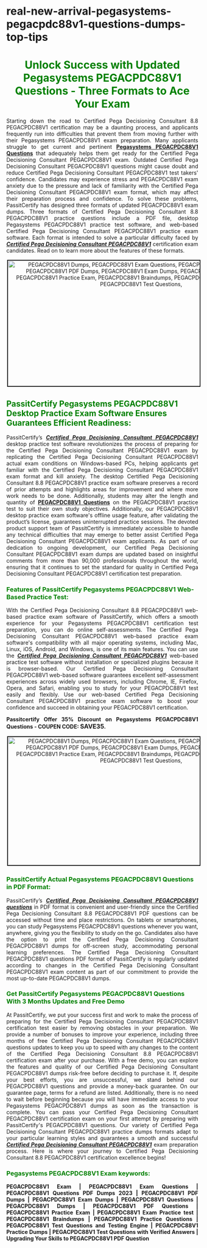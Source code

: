 # real-new-arrival-pegasystems-pegacpdc88v1-questions-dumps-top-tips<h1 style="text-align: center;"><strong><span style="display:block; color:Green; #AED6F1; ">Unlock Success with Updated Pegasystems PEGACPDC88V1 Questions - Three Formats to Ace Your Exam </span></strong></h1>

<p style="text-align: justify;">Starting down the road to Certified Pega Decisioning Consultant 8.8 PEGACPDC88V1 certification may be a daunting process, and applicants frequently run into difficulties that prevent them from moving further with their Pegasystems PEGACPDC88V1 exam preparation. Many applicants struggle to get current and pertinent <a href="https://www.passitcertify.com/pass-pegasystems-certification.html"><strong>Pegasystems PEGACPDC88V1 Questions</strong></a> that adequately helps them get ready for the Certified Pega Decisioning Consultant PEGACPDC88V1 exam. Outdated Certified Pega Decisioning Consultant PEGACPDC88V1 questions might cause doubt and reduce Certified Pega Decisioning Consultant PEGACPDC88V1 test takers' confidence. Candidates may experience stress and PEGACPDC88V1 exam anxiety due to the pressure and lack of familiarity with the Certified Pega Decisioning Consultant PEGACPDC88V1 exam format, which may affect their preparation process and confidence. To solve these problems, PassitCertify has designed three formats of updated PEGACPDC88V1 exam dumps. Three formats of Certified Pega Decisioning Consultant 8.8 PEGACPDC88V1 practice questions include a PDF file, desktop Pegasystems PEGACPDC88V1 practice test software, and web-based Certified Pega Decisioning Consultant PEGACPDC88V1 practice exam software. Each format is intended to solve a particular difficulty faced by <u><em><strong>Certified Pega Decisioning Consultant PEGACPDC88V1</strong></em></u> certification exam candidates. Read on to learn more about the features of these formats.</p>

<p style="text-align: center;"><img alt="PEGACPDC88V1 Dumps, PEGACPDC88V1 Exam Questions, PEGACPDC88V1 PDF Questions, PEGACPDC88V1 PDF Dumps, PEGACPDC88V1 Exam Dumps, PEGACPDC88V1 Practice test, PEGACPDC88V1 Practice Exam, PEGACPDC88V1 Braindumps, PEGACPDC88V1 Practice Questions, PEGACPDC88V1 Test Questions," src="https://i.imgur.com/75Zi4s0.jpeg" style="height: 329px; width: 700px; border-width: 2px; border-style: solid; margin: 2px;" /></p>

<h2><strong><span style="display:block; color:Green; #AED6F1; ">PassitCertify Pegasystems PEGACPDC88V1 Desktop Practice Exam Software Ensures Guarantees Efficient Readiness: </span></strong></h2>

<p style="text-align: justify;">PassitCertify’s <u><em><strong>Certified Pega Decisioning Consultant PEGACPDC88V1</strong></em></u> desktop practice test software revolutionizes the process of preparing for the Certified Pega Decisioning Consultant PEGACPDC88V1 exam by replicating the Certified Pega Decisioning Consultant PEGACPDC88V1 actual exam conditions on Windows-based PCs, helping applicants get familiar with the Certified Pega Decisioning Consultant PEGACPDC88V1 exam format and kill anxiety. The desktop Certified Pega Decisioning Consultant 8.8 PEGACPDC88V1 practice exam software preserves a record of prior attempts and highlights areas for improvement and where more work needs to be done. Additionally, students may alter the length and quantity of <a href="https://www.passitcertify.com/pegasystems/pegacpdc88v1-questions.html"><strong>PEGACPDC88V1 Questions</strong></a> on the PEGACPDC88V1 practice test to suit their own study objectives. Additionally, our PEGACPDC88V1 desktop practice exam software's offline usage feature, after validating the product’s license, guarantees uninterrupted practice sessions. The devoted product support team of PassitCertify is immediately accessible to handle any technical difficulties that may emerge to better assist Certified Pega Decisioning Consultant PEGACPDC88V1 exam applicants. As part of our dedication to ongoing development, our Certified Pega Decisioning Consultant PEGACPDC88V1 exam dumps are updated based on insightful comments from more than 90,000 professionals throughout the world, ensuring that it continues to set the standard for quality in Certified Pega Decisioning Consultant PEGACPDC88V1 certification test preparation.</p>

<h3><strong><span style="display:block; color:Green; #AED6F1; ">Features of PassitCertify Pegasystems PEGACPDC88V1 Web-Based Practice Test: </span></strong></h3>

<p style="text-align: justify;">With the Certified Pega Decisioning Consultant 8.8 PEGACPDC88V1 web-based practice exam software of PassitCertify, which offers a smooth experience for your Pegasystems PEGACPDC88V1 certification test preparation, you can do online self-assessments. The Certified Pega Decisioning Consultant PEGACPDC88V1 web-based practice exam software's compatibility with all major operating systems, including Mac, Linux, iOS, Android, and Windows, is one of its main features. You can use the <u><em><strong>Certified Pega Decisioning Consultant PEGACPDC88V1</strong></em></u> web-based practice test software without installation or specialized plugins because it is browser-based. Our Certified Pega Decisioning Consultant PEGACPDC88V1 web-based software guarantees excellent self-assessment experiences across widely used browsers, including Chrome, IE, Firefox, Opera, and Safari, enabling you to study for your PEGACPDC88V1 test easily and flexibly. Use our web-based Certified Pega Decisioning Consultant PEGACPDC88V1 practice exam software to boost your confidence and succeed in obtaining your PEGACPDC88V1 certification.</p>

<p style="text-align: justify;"><span style="font-size:14px;"><strong>Passitcertify Offer 35% Discount on Pegasystems PEGACPDC88V1 Questions - COUPEN CODE: </strong></span><span style="font-size:16px;"><strong>SAVE35</strong></span><span style="font-size:14px;"><strong>.</strong></span></p>

<p style="text-align: center;"><a href="https://www.passitcertify.com/pegasystems/pegacpdc88v1-questions.html"><img alt="PEGACPDC88V1 Dumps, PEGACPDC88V1 Exam Questions, PEGACPDC88V1 PDF Questions, PEGACPDC88V1 PDF Dumps, PEGACPDC88V1 Exam Dumps, PEGACPDC88V1 Practice test, PEGACPDC88V1 Practice Exam, PEGACPDC88V1 Braindumps, PEGACPDC88V1 Practice Questions, PEGACPDC88V1 Test Questions," src="https://i.imgur.com/xsymCB8.jpeg" style="height: 336px; width: 700px; border-width: 2px; border-style: solid; margin: 2px;" /></a></p>

<h3><strong><span style="display:block; color:Green; #AED6F1; ">PassitCertify Actual Pegasystems PEGACPDC88V1 Questions in PDF Format: </span></strong></h3>

<p style="text-align: justify;">PassitCertify’s <u><em><strong>Certified Pega Decisioning Consultant PEGACPDC88V1 questions</strong></em></u> in PDF format is convenient and user-friendly since the Certified Pega Decisioning Consultant 8.8 PEGACPDC88V1 PDF questions can be accessed without time and place restrictions. On tablets or smartphones, you can study Pegasystems PEGACPDC88V1 questions whenever you want, anywhere, giving you the flexibility to study on the go. Candidates also have the option to print the Certified Pega Decisioning Consultant PEGACPDC88V1 dumps for off-screen study, accommodating personal learning preferences. The Certified Pega Decisioning Consultant PEGACPDC88V1 questions PDF format of PassitCertify is regularly updated according to changes in the Certified Pega Decisioning Consultant PEGACPDC88V1 exam content as part of our commitment to provide the most up-to-date PEGACPDC88V1 dumps.</p>

<h3><strong><span style="display:block; color:Green; #AED6F1; ">Get PassitCertify Pegasystems PEGACPDC88V1 Questions With 3 Months Updates and Free Demo </span></strong></h3>

<p style="text-align: justify;">At PassitCertify, we put your success first and work to make the process of preparing for the Certified Pega Decisioning Consultant PEGACPDC88V1 certification test easier by removing obstacles in your preparation. We provide a number of bonuses to improve your experience, including three months of free Certified Pega Decisioning Consultant PEGACPDC88V1 questions updates to keep you up to speed with any changes to the content of the Certified Pega Decisioning Consultant 8.8 PEGACPDC88V1 certification exam after your purchase. With a free demo, you can explore the features and quality of our Certified Pega Decisioning Consultant PEGACPDC88V1 dumps risk-free before deciding to purchase it. If, despite your best efforts, you are unsuccessful, we stand behind our PEGACPDC88V1 questions and provide a money-back guarantee. On our guarantee page, terms for a refund are listed. Additionally, there is no need to wait before beginning because you will have immediate access to your Pegasystems PEGACPDC88V1 dumps as soon as the transaction is complete. You can pass your Certified Pega Decisioning Consultant PEGACPDC88V1 certification exam on your first attempt by preparing with PassitCertify's PEGACPDC88V1 questions. Our variety of Certified Pega Decisioning Consultant PEGACPDC88V1 practice dumps formats adapt to your particular learning styles and guarantees a smooth and successful <u><em><strong>Certified Pega Decisioning Consultant PEGACPDC88V1</strong></em></u> exam preparation process. Here is where your journey to Certified Pega Decisioning Consultant 8.8 PEGACPDC88V1 certification excellence begins!</p>

<h3><strong><span style="display:block; color:Green; #AED6F1; ">Pegasystems PEGACPDC88V1 Exam keywords: </span></strong></h3>

<p style="text-align: justify;"><b><strong>PEGACPDC88V1 Exam | PEGACPDC88V1 Exam Questions | PEGACPDC88V1 Questions PDF Dumps 2023 | PEGACPDC88V1 PDF Dumps | PEGACPDC88V1 Exam Dumps | PEGACPDC88V1 Questions | PEGACPDC88V1 Dumps | PEGACPDC88V1 PDF Questions | PEGACPDC88V1 Practice Exam | PEGACPDC88V1 Exam Practice test | PEGACPDC88V1 Braindumps | PEGACPDC88V1 Practice Questions | PEGACPDC88V1 Test Questions and Testing Engine | PEGACPDC88V1 Practice Dumps | PEGACPDC88V1 Test Questions with Verified Answers | Upgrading Your Skills to PEGACPDC88V1 PDF Question</strong></b></p>
